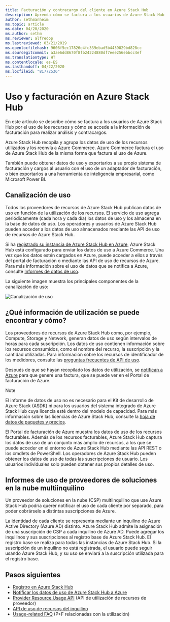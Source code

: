 ```yaml
---
title: Facturación y contracargo del cliente en Azure Stack Hub
description: Aprenda cómo se factura a los usuarios de Azure Stack Hub por el uso de los recursos y cómo se accede a la información de facturación para realizar análisis y contracargos.
author: sethmanheim
ms.topic: article
ms.date: 04/20/2020
ms.author: sethm
ms.reviewer: alfredop
ms.lastreviewed: 03/21/2019
ms.openlocfilehash: 9606f5ec17826e4fc339ebad5b4439829bd828cc
ms.sourcegitcommit: a3ae6dd8670f8fb24224880df7eee256ebbcc4ef
ms.translationtype: HT
ms.contentlocale: es-ES
ms.lasthandoff: 04/22/2020
ms.locfileid: "81772536"
---
```

# <a name="usage-and-billing-in-azure-stack-hub"></a>Uso y facturación en Azure Stack Hub

En este artículo se describe cómo se factura a los usuarios de Azure Stack Hub por el uso de los recursos y cómo se accede a la información de facturación para realizar análisis y contracargos.

Azure Stack Hub recopila y agrupa los datos de uso de los recursos utilizados y los reenvía a Azure Commerce. Azure Commerce factura el uso de Azure Stack Hub de la misma forma que factura el uso de Azure.

También puede obtener datos de uso y exportarlos a su propio sistema de facturación y cargos al usuario con el uso de un adaptador de facturación, o bien exportarlos a una herramienta de inteligencia empresarial, como Microsoft Power BI.

## <a name="usage-pipeline"></a>Canalización de uso

Todos los proveedores de recursos de Azure Stack Hub publican datos de uso en función de la utilización de los recursos. El servicio de uso agrega periódicamente (cada hora y cada día) los datos de uso y los almacena en la base de datos de uso. Los operadores y usuarios de Azure Stack Hub pueden acceder a los datos de uso almacenados mediante las API de uso de recursos de Azure Stack Hub.

Si ha [registrado su instancia de Azure Stack Hub en Azure](azure-stack-registration.md), Azure Stack Hub está configurado para enviar los datos de uso a Azure Commerce. Una vez que los datos estén cargados en Azure, puede acceder a ellos a través del portal de facturación o mediante las API de uso de recursos de Azure. Para más información sobre el uso de datos que se notifica a Azure, consulte [Informes de datos de uso](azure-stack-usage-reporting.md).  

La siguiente imagen muestra los principales componentes de la canalización de uso:

![Canalización de uso](media/azure-stack-billing-and-chargeback/usagepipeline.svg)

## <a name="what-usage-information-can-i-find-and-how"></a>¿Qué información de utilización se puede encontrar y cómo?

Los proveedores de recursos de Azure Stack Hub como, por ejemplo, Compute, Storage y Network, generan datos de uso según intervalos de horas para cada suscripción. Los datos de uso contienen información sobre los recursos consumidos, como el nombre del recurso, la suscripción y la cantidad utilizadas. Para información sobre los recursos de identificador de los medidores, consulte las [preguntas frecuentes de API de uso](azure-stack-usage-related-faq.md).

Después de que se hayan recopilado los datos de utilización, se [notifican a Azure](azure-stack-usage-reporting.md) para que genere una factura, que se puede ver en el Portal de facturación de Azure.

> [!NOTE]  
> El informe de datos de uso no es necesario para el Kit de desarrollo de Azure Stack (ASDK) ni para los usuarios del sistema integrado de Azure Stack Hub cuya licencia esté dentro del modelo de capacidad. Para más información sobre las licencias de Azure Stack Hub, consulte la [hoja de datos de paquetes y precios](https://azure.microsoft.com/mediahandler/files/resourcefiles/5bc3f30c-cd57-4513-989e-056325eb95e1/Azure-Stack-packaging-and-pricing-datasheet.pdf).

El Portal de facturación de Azure muestra los datos de uso de los recursos facturables. Además de los recursos facturables, Azure Stack Hub captura los datos de uso de un conjunto más amplio de recursos, a los que se puede acceder en el entorno de Azure Stack Hub mediante las API REST o los cmdlets de PowerShell. Los operadores de Azure Stack Hub pueden obtener los datos de uso de todas las suscripciones de usuario. Los usuarios individuales solo pueden obtener sus propios detalles de uso.

## <a name="usage-reporting-for-multi-tenant-cloud-solution-providers"></a>Informes de uso de proveedores de soluciones en la nube multiinquilino

Un proveedor de soluciones en la nube (CSP) multiinquilino que use Azure Stack Hub podría querer notificar el uso de cada cliente por separado, para poder cobrárselo a distintas suscripciones de Azure.

La identidad de cada cliente se representa mediante un inquilino de Azure Active Directory (Azure AD) distinto. Azure Stack Hub admite la asignación de una suscripción de CSP a cada inquilino de Azure AD. Puede agregar los inquilinos y sus suscripciones al registro base de Azure Stack Hub. El registro base se realiza para todas las instancias de Azure Stack Hub. Si la suscripción de un inquilino no está registrada, el usuario puede seguir usando Azure Stack Hub, y su uso se enviará a la suscripción utilizada para el registro base.

## <a name="next-steps"></a>Pasos siguientes

- [Registro en Azure Stack Hub](azure-stack-registration.md)
- [Notificar los datos de uso de Azure Stack Hub a Azure](azure-stack-usage-reporting.md)
- [Provider Resource Usage API](azure-stack-provider-resource-api.md) (API de utilización de recursos de proveedor)
- [API de uso de recursos del inquilino](azure-stack-tenant-resource-usage-api.md)
- [Usage-related FAQ](azure-stack-usage-related-faq.md) (P+F relacionadas con la utilización)
